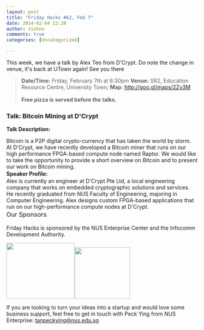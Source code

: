 ```yaml
---
layout: post
title: "Friday Hacks #62, Feb 7"
date: 2014-02-04 12:39
author: vishnu
comments: true
categories: [Uncategorized]

---
```

This week, we have a talk by Alex Teo from D'Crypt. Do note the change in venue, it's back at UTown again! See you there
<blockquote><strong>Date/Time:</strong> Friday, February 7th at 6:30pm
<strong>Venue:</strong> SR2, Education Resource Centre, University Town; <strong>Map</strong>: <a href="http://goo.gl/maps/2Zy3M">http://goo.gl/maps/2Zy3M</a>

<strong style="line-height: 1.5em;">Free pizza is served before the talks.</strong></blockquote>
<h3>Talk: Bitcoin Mining at D'Crypt</h3>
<div>

<strong>Talk Description:</strong>
<div>Bitcoin is a P2P digital crypto-currency that has taken the world by storm. At D'Crypt, we have recently developed a Bitcoin miner that runs on our high performance FPGA-based compute node named Raptor. We would like to take the opportunity to provide a short overview on Bitcoin and to present our work on Bitcoin mining.</div>
<strong style="line-height: 1.5em;">Speaker Profile:</strong><strong></strong>
<div>Alex is currently an engineer at D'Crypt Pte Ltd, a local engineering company that works on embedded cryptographic solutions and services. He recently graduated from NUS Faculty of Engineering, majoring in Computer Engineering. Alex designs custom FPGA-based applications that run on our high-performance compute nodes at D'Crypt.</div>
<span style="font-size: 1.17em; line-height: 1.5em;">Our Sponsors</span><strong></strong>

Friday Hacks is sponsored by the NUS Enterprise Center and the Infocomm Development Authority.

<a href="/res/2013/10/ETP-logo-full-color-vertical-to-be-used.jpg"><img alt="" src="/res/2013/10/ETP-logo-full-color-vertical-to-be-used-300x247.jpg" width="180" height="148" /></a><a href="/res/2013/10/ida.png"><img alt="" src="/res/2013/10/ida-300x280.png" width="146" height="136" /></a>

If you are looking to turn your ideas into a startup and would love some business support, feel free to get in touch with Peck Ying from NUS Enterprise: tanpeckying@nus.edu.sg

</div>
